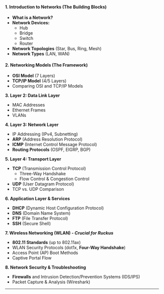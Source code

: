 #### **1. Introduction to Networks (The Building Blocks)**

- **What is a Network?**
- **Network Devices:**
    - Hub
    - Bridge
    - Switch
    - Router
- **Network Topologies** (Star, Bus, Ring, Mesh)
- **Network Types** (LAN, WAN)

#### **2. Networking Models (The Framework)**

- **OSI Model** (7 Layers)
- **TCP/IP Model** (4/5 Layers)
- Comparing OSI and TCP/IP Models

**3. Layer 2: Data Link Layer**

- MAC Addresses
- Ethernet Frames
- VLANs

**4. Layer 3: Network Layer**

- IP Addressing (IPv4, Subnetting)
- **ARP** (Address Resolution Protocol)
- **ICMP** (Internet Control Message Protocol)
- **Routing Protocols** (OSPF, EIGRP, BGP)

**5. Layer 4: Transport Layer**

- **TCP** (Transmission Control Protocol)
    - Three-Way Handshake
    - Flow Control & Congestion Control
- **UDP** (User Datagram Protocol)
- TCP vs. UDP Comparison

**6. Application Layer & Services**

- **DHCP** (Dynamic Host Configuration Protocol)
- **DNS** (Domain Name System)
- **FTP** (File Transfer Protocol)
- **SSH** (Secure Shell)

**7. Wireless Networking (WLAN) - _Crucial for Ruckus_**

- **802.11 Standards** (up to 802.11ax)
- WLAN Security Protocols (dot1x, **Four-Way Handshake**)
- Access Point (AP) Boot Methods
- Captive Portal Flow

**8. Network Security & Troubleshooting**

- **Firewalls** and Intrusion Detection/Prevention Systems (IDS/IPS)
- Packet Capture & Analysis (Wireshark)

---
